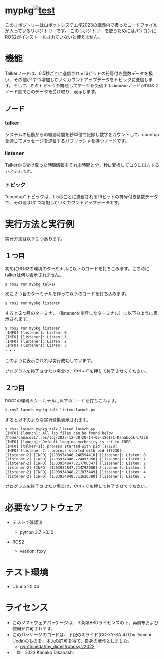 
# mypkg[![test](https://github.com/kanako610/mypkg/actions/workflows/test.yml/badge.svg?branch=main)](https://github.com/kanako610/mypkg/actions/workflows/test.yml)

このリポジトリ―はロボットシステム学2023の講義内で扱ったコードファイルが入っているリポジトリ―です。
このリポジトリ―を使うためにはパソコンにROS2がインストールされていないと使えません。

# 機能
Talkerノードは、0.5秒ごとに送信される16ビットの符号付き整数データを扱い、その値が1ずつ増加していくカウントアップデータをトピックに送信します。そして、そのトピックを購読してデータを受信するListenerノードがROS 2ノード間でこのデータを受け取り、表示します。
## ノード
### talker
システムの起動からの経過時間を秒単位で記録し数字をカウントして、countupを通じてメッセージを送信するパブリッシャを持つノードです。
### listener
Talkerから受け取った時間情報をそれを時間と分、秒に変換してログに出力するシステムです。

### トピック
"countup" トピックは、0.5秒ごとに送信される16ビットの符号付き整数データで、その値は1ずつ増加していくカウントアップデータです。
# 実行方法と実行例
実行方法は以下２つあります。
## １つ目
初めにROS2の環境のターミナルに以下のコードを打ちこみます。この時にtalkerは何も表示されません。
```
$ ros2 run mypkg talker
```
次に２つ目のターミナルを作って以下のコードを打ち込みます。
```
$ ros2 run mypkg listener
```
すると２つ目のターミナル（listenerを実行したターミナル）に以下のように表示されます。
```
$ ros2 run mypkg listener
[INFO] [listener]: Listen: 0
[INFO] [listener]: Listen: 1
[INFO] [listener]: Listen: 2
[INFO] [listener]: Listen: 3
・・・
```
このように表示されれば実行成功しています。

プログラムを終了させたい場合は、Ctrl + Cを押して終了させてください。　

## ２つ目
ROS2の環境のターミナルに以下のコードを打ちこみます。
```
$ ros2 launch mypkg talk_listen.launch.py
```
すると以下のような実行結果表示されます。
```
$ ros2 launch mypkg talk_listen.launch.py
[INFO] [launch]: All log files can be found below /home/canaco61/.ros/log/2023-12-30-20-14-05-186171-Kanabook-17226
[INFO] [launch]: Default logging verbosity is set to INFO
[INFO] [talker-1]: process started with pid [17228]
[INFO] [listener-2]: process started with pid [17230]
[listener-2] [INFO] [1703934846.240594410] [listener]: Listen: 0
[listener-2] [INFO] [1703934846.724053956] [listener]: Listen: 1
[listener-2] [INFO] [1703934847.217700347] [listener]: Listen: 2
[listener-2] [INFO] [1703934847.714792000] [listener]: Listen: 3
[listener-2] [INFO] [1703934848.212873449] [listener]: Listen: 4
[listener-2] [INFO] [1703934848.713620380] [listener]: Listen: 5
```
プログラムを終了させたい場合は、Ctrl + Cを押して終了させてください。　

# 必要なソフトウェア
* テストで確認済
  * python 3.7 ~3.10

* ROS2
  * version: foxy
# テスト環境

* Ubuntu20.04



# ライセンス
* このソフトウェアパッケージは、３条項BSDライセンスの下、再頒布および使用が許可されます。　　
* このパッケージのコードは、下記のスライド(CC-BY-SA 4.0 by Ryuichi Ueda)のものを、本人の許可を得て、自身の著作としました。　　
   *  [ryuichiueda/my_slides/robosys/2022](https://github.com/ryuichiueda/my_slides/tree/master/robosys_2022)
* 　©　2023 Kanako Takahashi　
